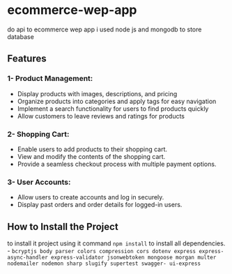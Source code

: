 # ecommerce-wep-app
   do api to ecommerce wep app  i used node js and mongodb to store database

## Features
### 1- Product Management: 
   - Display products with images, descriptions, and pricing
   - Organize products into categories and apply tags for easy navigation
   - Implement a search functionality for users to find products quickly
   - Allow customers to leave reviews and ratings for products
   ### 2- Shopping Cart:
   - Enable users to add products to their shopping cart.
   - View and modify the contents of the shopping cart.
   - Provide a seamless checkout process with multiple payment options.
  ### 3- User Accounts:
   - Allow users to create accounts and log in securely.
   - Display past orders and order details for logged-in users.

##  How to Install the Project
  to install it project using it command `npm install` to install all dependencies.
    - ```bcryptjs
       body
       parser
       colors
       compression
       cors
       dotenv
       express
       express-async-handler
       express-validator
       jsonwebtoken
       mongoose
       morgan
       multer
       nodemailer
       nodemon
       sharp
       slugify
       supertest
      swagger-
      ui-express```

  
